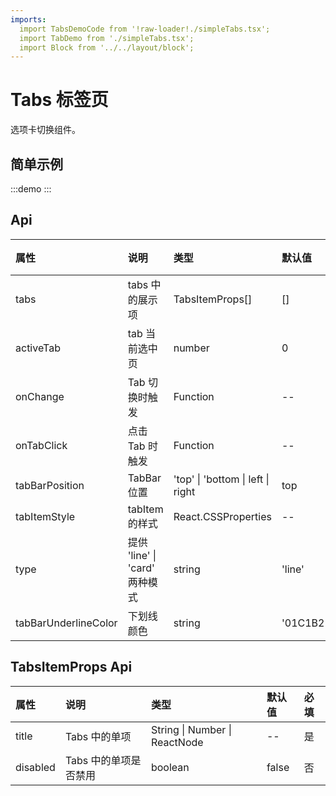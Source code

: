 ```yaml
---
imports:
  import TabsDemoCode from '!raw-loader!./simpleTabs.tsx';
  import TabDemo from './simpleTabs.tsx';
  import Block from '../../layout/block';
---
```


# Tabs 标签页

选项卡切换组件。

## 简单示例

:::demo
<Block des="Tabs 示例" code={TabsDemoCode}>
  <TabDemo />
</Block>
:::

## Api

| 属性 | 说明 | 类型 | 默认值 | 必填 |
|:-|:-|:-|:-|:-|
| tabs | tabs 中的展示项 | TabsItemProps[] | [] | 否 |
| activeTab | tab 当前选中页 | number | 0 | 否 |
| onChange | Tab 切换时触发 | Function | -- | 否 |
| onTabClick | 点击 Tab 时触发 | Function | -- | 否 |
| tabBarPosition | TabBar位置 | 'top' \| 'bottom \| left \| right | top | 否 |
| tabItemStyle | tabItem 的样式 | React.CSSProperties | -- | 否 |
| type | 提供 'line' \| 'card' 两种模式 | string | 'line' | 否 |
| tabBarUnderlineColor | 下划线颜色 | string | '01C1B2' | 否 |

## TabsItemProps Api

| 属性 | 说明 | 类型 | 默认值 | 必填 |
|:-|:-|:-|:-|:-|
| title | Tabs 中的单项 | String \| Number \| ReactNode | -- | 是 |
| disabled | Tabs 中的单项是否禁用 | boolean | false | 否 |